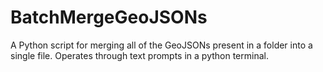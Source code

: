 # BatchMergeGeoJSONs
A Python script for merging all of the GeoJSONs present in a folder into a single file. Operates through text prompts in a python terminal.
